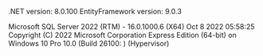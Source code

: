 .NET version: 8.0.100
EntityFramework version: 9.0.3

Microsoft SQL Server 2022 (RTM) - 16.0.1000.6 (X64)   Oct  8 2022 05:58:25   Copyright (C) 2022 Microsoft Corporation  Express Edition (64-bit) on Windows 10 Pro 10.0 <X64> (Build 26100: ) (Hypervisor) 
